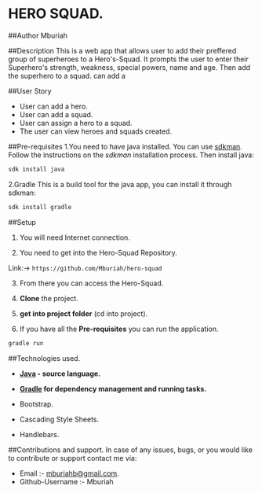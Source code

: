 # HERO SQUAD.

##Author
Mburiah

##Description
This is a web app that allows user to add their preffered group of superheroes to a Hero's-Squad. It prompts the user to enter their Superhero's strength, weakness, special powers, name and age. Then add the superhero to a squad.
can add a 

##User Story 
- User can add a hero.
- User can add a squad.
- User can assign a hero to a squad.
- The user can view heroes and squads created.

##Pre-requisites
1.You need to have java installed. You can use [sdkman](https://sdkman.io/).
Follow the instructions on the _sdkman_ installation process. Then install java:
 ```bash
sdk install java
 ```

2.Gradle
This is a build tool for the java app, you can install it through sdkman:
```bash
sdk install gradle
```
##Setup
1. You will need Internet connection.

2. You need to get into the Hero-Squad Repository.

Link:-> ```https://github.com/Mburiah/hero-squad```

3. From there you can access the Hero-Squad.

4. **Clone** the project.

5. **get into project folder** (cd into project).

6. If you have all the **Pre-requisites** you can run the application.
 ``` bash
gradle run
 ```
##Technologies used.
- **[Java](https://java.com/en/download/) - source language.**

- **[Gradle](https://gradle.org/) for dependency management and running tasks.**

- Bootstrap.

- Cascading Style Sheets.

- Handlebars.

##Contributions and support.
In case of any issues, bugs, or you would like to contribute or support contact me via: 
- Email :- mburiahb@gmail.com.
- Github-Username :- Mburiah

